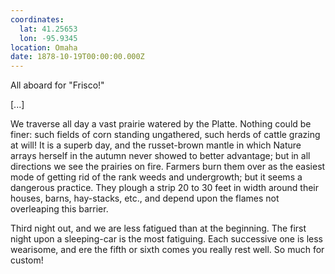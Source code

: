 ```yaml
---
coordinates:
  lat: 41.25653
  lon: -95.9345
location: Omaha
date: 1878-10-19T00:00:00.000Z
---
```


All aboard for "Frisco!"

\[...\]

We traverse all day a vast prairie watered by the Platte. Nothing could be finer: such fields of corn standing ungathered, such herds of cattle grazing at will! It is a superb day, and the russet-brown mantle in which Nature arrays herself in the autumn never showed to better advantage; but in all directions we see the prairies on fire. Farmers burn them over as the easiest mode of getting rid of the rank weeds and undergrowth; but it seems a dangerous practice. They plough a strip 20 to 30 feet in width around their houses, barns, hay-stacks, etc., and depend upon the flames not overleaping this barrier.

Third night out, and we are less fatigued than at the beginning. The first night upon a sleeping-car is the most fatiguing. Each successive one is less wearisome, and ere the fifth or sixth comes you really rest well. So much for custom!
